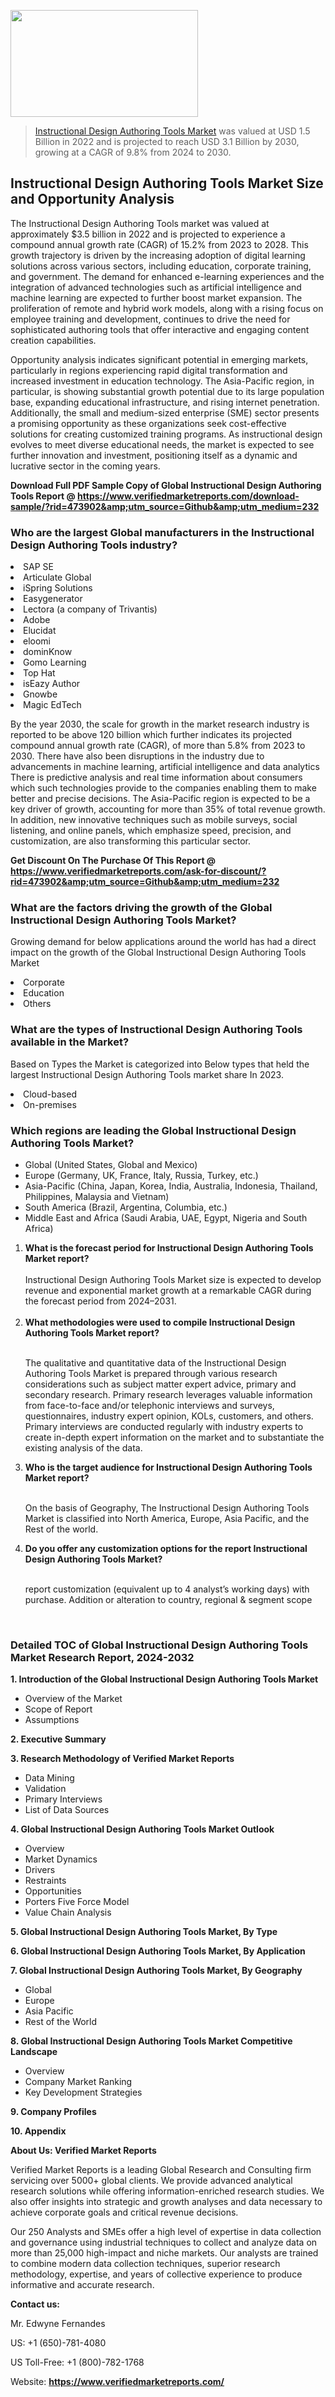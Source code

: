 
<img src="https://ffe5etoiles.com/wp-content/uploads/2024/12/MST1-300x171.png" alt="" width="300" height="171" class="alignnone size-medium wp-image-20088" /><blockquote><p><p><a href="https://www.verifiedmarketreports.com/download-sample/?rid=473902&utm_source=Github&utm_medium=232" target="_blank">Instructional Design Authoring Tools Market</a> was valued at USD 1.5 Billion in 2022 and is projected to reach USD 3.1 Billion by 2030, growing at a CAGR of 9.8% from 2024 to 2030.</p></blockquote><p><h2>Instructional Design Authoring Tools Market Size and Opportunity Analysis</h2> <p>The Instructional Design Authoring Tools market was valued at approximately $3.5 billion in 2022 and is projected to experience a compound annual growth rate (CAGR) of 15.2% from 2023 to 2028. This growth trajectory is driven by the increasing adoption of digital learning solutions across various sectors, including education, corporate training, and government. The demand for enhanced e-learning experiences and the integration of advanced technologies such as artificial intelligence and machine learning are expected to further boost market expansion. The proliferation of remote and hybrid work models, along with a rising focus on employee training and development, continues to drive the need for sophisticated authoring tools that offer interactive and engaging content creation capabilities.</p> <p>Opportunity analysis indicates significant potential in emerging markets, particularly in regions experiencing rapid digital transformation and increased investment in education technology. The Asia-Pacific region, in particular, is showing substantial growth potential due to its large population base, expanding educational infrastructure, and rising internet penetration. Additionally, the small and medium-sized enterprise (SME) sector presents a promising opportunity as these organizations seek cost-effective solutions for creating customized training programs. As instructional design evolves to meet diverse educational needs, the market is expected to see further innovation and investment, positioning itself as a dynamic and lucrative sector in the coming years.</p> </p><p class=""><strong>Download Full PDF Sample Copy of Global Instructional Design Authoring Tools Report @ <a href="https://www.verifiedmarketreports.com/download-sample/?rid=473902&amp;utm_source=Github&amp;utm_medium=232" target="_blank">https://www.verifiedmarketreports.com/download-sample/?rid=473902&amp;utm_source=Github&amp;utm_medium=232</a></strong></p><h3 id="" class="">Who are the largest Global manufacturers in the Instructional Design Authoring Tools industry?</h3><p><li>SAP SE</li><li> Articulate Global</li><li> iSpring Solutions</li><li> Easygenerator</li><li> Lectora (a company of Trivantis)</li><li> Adobe</li><li> Elucidat</li><li> eloomi</li><li> dominKnow</li><li> Gomo Learning</li><li> Top Hat</li><li> isEazy Author</li><li> Gnowbe</li><li> Magic EdTech</li></p><div class=""><div class="" dir="" data-message-author-role="" data-message-id="" data-message-model-slug=""><div class=""><div class=""><div class=""><div class="" dir="" data-message-author-role="" data-message-id="" data-message-model-slug=""><div class=""><div class=""><p>By the year 2030, the scale for growth in the market research industry is reported to be above 120 billion which further indicates its projected compound annual growth rate (CAGR), of more than 5.8% from 2023 to 2030. There have also been disruptions in the industry due to advancements in machine learning, artificial intelligence and data analytics There is predictive analysis and real time information about consumers which such technologies provide to the companies enabling them to make better and precise decisions. The Asia-Pacific region is expected to be a key driver of growth, accounting for more than 35% of total revenue growth. In addition, new innovative techniques such as mobile surveys, social listening, and online panels, which emphasize speed, precision, and customization, are also transforming this particular sector.</p><p><strong>Get Discount On The Purchase Of This Report @&nbsp; <a href="https://www.verifiedmarketreports.com/ask-for-discount/?rid=473902&amp;utm_source=Github&amp;utm_medium=232" target="_blank">https://www.verifiedmarketreports.com/ask-for-discount/?rid=473902&amp;utm_source=Github&amp;utm_medium=232</a></strong></p></div></div></div></div></div></div></div></div><h3 id="" class="">What are the factors driving the growth of the Global Instructional Design Authoring Tools Market?</h3><p id="" class="">Growing demand for below applications around the world has had a direct impact on the growth of the Global Instructional Design Authoring Tools Market</p><p id="" class=""><li>Corporate</li><li> Education</li><li> Others</li></p><h3 id="" class="">What are the types of Instructional Design Authoring Tools available in the Market?</h3><p id="" class="">Based on Types the Market is categorized into Below types that held the largest Instructional Design Authoring Tools market share In 2023.</p><p id="" class=""><li>Cloud-based</li><li> On-premises</li></p><h3 id="" class="">Which regions are leading the Global Instructional Design Authoring Tools Market?</h3><ul><li>Global (United States, Global and Mexico)</li><li>Europe (Germany, UK, France, Italy, Russia, Turkey, etc.)</li><li>Asia-Pacific (China, Japan, Korea, India, Australia, Indonesia, Thailand, Philippines, Malaysia and Vietnam)</li><li>South America (Brazil, Argentina, Columbia, etc.)</li><li>Middle East and Africa (Saudi Arabia, UAE, Egypt, Nigeria and South Africa)</li></ul><p><ol><li><strong>What is the forecast period for Instructional Design Authoring Tools Market report?<br /></strong><br /><span data-sheets-root="1" data-sheets-value="{&quot;1&quot;:2,&quot;2&quot;:&quot;XXXX size is expected to develop revenue and exponential market growth at a remarkable CAGR during the forecast period from 2024&ndash;2030.&quot;}" data-sheets-userformat="{&quot;2&quot;:12674,&quot;4&quot;:{&quot;1&quot;:2,&quot;2&quot;:16776960},&quot;10&quot;:2,&quot;11&quot;:0,&quot;15&quot;:&quot;Arial&quot;,&quot;16&quot;:12}">Instructional Design Authoring Tools Market size is expected to develop revenue and exponential market growth at a remarkable CAGR during the forecast period from 2024&ndash;2031.</span><br /><br /></li><li><strong>What methodologies were used to compile Instructional Design Authoring Tools Market report?<br /><br /></strong><p>The qualitative and quantitative data of the&nbsp;Instructional Design Authoring Tools Market is prepared through various research considerations such as subject matter expert advice, primary and secondary research. Primary research leverages valuable information from face-to-face and/or telephonic interviews and surveys, questionnaires, industry expert opinion, KOLs, customers, and others. Primary interviews are conducted regularly with industry experts to create in-depth expert information on the market and to substantiate the existing analysis of the data.&nbsp;</p></li><li><strong>Who is the target audience for Instructional Design Authoring Tools Market report?<br /><br /></strong><p>On the basis of Geography, The&nbsp;Instructional Design Authoring Tools Market is classified into North America, Europe, Asia Pacific, and the Rest of the world.</p></li><li><strong>Do you offer any customization options for the report Instructional Design Authoring Tools Market?<br /><br /></strong><p>report customization (equivalent up to 4 analyst&rsquo;s working days) with purchase. Addition or alteration to country, regional &amp; segment scope</p><p>&nbsp;</p></li></ol></p><h3 id="" class="">Detailed TOC of Global Instructional Design Authoring Tools Market Research Report, 2024-2032</h3><p id="" class=""><strong>1. Introduction of the Global Instructional Design Authoring Tools Market</strong></p><ul><li>Overview of the Market</li><li>Scope of Report</li><li>Assumptions</li></ul><p id="" class=""><strong>2. Executive Summary</strong></p><p id="" class=""><strong>3. Research Methodology of&nbsp;Verified Market Reports</strong></p><ul><li>Data Mining</li><li>Validation</li><li>Primary Interviews</li><li>List of Data Sources</li></ul><p id="" class=""><strong>4. Global Instructional Design Authoring Tools Market Outlook</strong></p><ul><li>Overview</li><li>Market Dynamics</li><li>Drivers</li><li>Restraints</li><li>Opportunities</li><li>Porters Five Force Model</li><li>Value Chain Analysis</li></ul><p id="" class=""><strong>5. Global Instructional Design Authoring Tools Market, By&nbsp;Type</strong></p><p id="" class=""><strong>6. Global Instructional Design Authoring Tools Market, By Application</strong></p><p id="" class=""><strong>7. Global Instructional Design Authoring Tools Market, By Geography</strong></p><ul><li>Global</li><li>Europe</li><li>Asia Pacific</li><li>Rest of the World</li></ul><p id="" class=""><strong>8. Global Instructional Design Authoring Tools Market Competitive Landscape</strong></p><ul><li>Overview</li><li>Company Market Ranking</li><li>Key Development Strategies</li></ul><p id="" class=""><strong>9. Company Profiles</strong></p><p id="" class=""><strong>10. Appendix</strong></p><p id="" class=""><strong>About Us: Verified Market Reports</strong></p><p id="" class="">Verified Market Reports is a leading Global Research and Consulting firm servicing over 5000+ global clients. We provide advanced analytical research solutions while offering information-enriched research studies. We also offer insights into strategic and growth analyses and data necessary to achieve corporate goals and critical revenue decisions.</p><p id="" class="">Our 250 Analysts and SMEs offer a high level of expertise in data collection and governance using industrial techniques to collect and analyze data on more than 25,000 high-impact and niche markets. Our analysts are trained to combine modern data collection techniques, superior research methodology, expertise, and years of collective experience to produce informative and accurate research.</p><p id="" class=""><strong>Contact us:</strong></p><p id="" class="">Mr. Edwyne Fernandes</p><p id="" class="">US: +1 (650)-781-4080</p><p id="" class="">US Toll-Free: +1 (800)-782-1768</p><p id="" class="">Website: <a target="" data-test-app-aware-link=""><strong>https://www.verifiedmarketreports.com/</strong></a></p>
